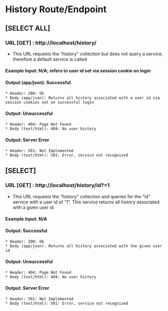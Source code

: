 # History Route/Endpoint

## [SELECT ALL]
### URL [GET] : http://localhost/history/
* This URL requests the “history” collection but does not query a service, therefore a default service is called
#### Example Input: N/A; refers to user id set via session cookie on login
#### Output (app/json): Successful
    * Header: 200: Ok
    * Body (app/json): Returns all history associated with a user id via session cookies set on successful login
#### Output: Unsuccessful
    * Header: 404: Page Not Found
    * Body (text/html): 404: No user history
#### Output: Server Error
    * Header: 501: Not Implemented
    * Body (text/html): 501: Error, service not recognized

## [SELECT]
### URL [GET] : http://localhost/history/id?=1
* This URL requests the “history” collection and queries for the “id” service with a user id of “1”. This service returns all history associated with a given user id
#### Example Input: N/A
#### Output: Successful
    * Header: 200: Ok
    * Body (app/json): Returns all history associated with the given user id
#### Output: Unsuccessful 
    * Header: 404: Page Not Found
    * Body (text/html): 404: No user history
#### Output: Server Error
    * Header: 501: Not Implemented
    * Body (text/html): 501: Error, service not recognized
